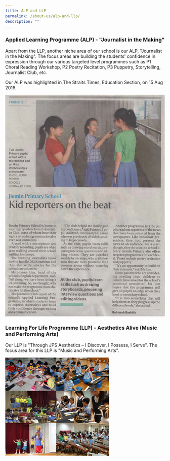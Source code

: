 ```yaml
---
title: ALP and LLP
permalink: /about-us/alp-and-llp/
description: ""
---
```

<h3>Applied Learning Programme (ALP) - "Journalist in the Making"</h3>

Apart from the LLP, another niche area of our school is our ALP, "Journalist in the Making". The focus areas are building the students' confidence in expression through our various targeted level programmes such as P1 Choral Reading Workshop, P2 Poetry Recitation, P3 Puppetry, Storytelling, Journalist Club, etc.


Our ALP was highlighted in The Straits Times, Education Section, on 15 Aug 2016.


![](/images/JPS_Journalist--Straits-Times-Education-Section---15-Aug-2016.jpeg)



<h3>Learning For Life Programme (LLP) - Aesthetics Alive (Music and Performing Arts)</h3>

Our LLP is "Through JPS Aesthetics – I Discover, I Possess, I Serve". The focus area for this LLP is "Music and Performing Arts".

<img src="/images/LLP.jpeg" style="width:65%">


